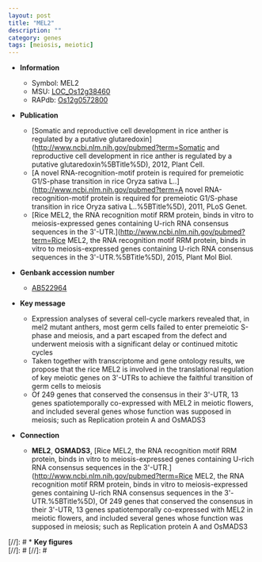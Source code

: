 ```yaml
---
layout: post
title: "MEL2"
description: ""
category: genes
tags: [meiosis, meiotic]
---
```


* **Information**  
    + Symbol: MEL2  
    + MSU: [LOC_Os12g38460](http://rice.plantbiology.msu.edu/cgi-bin/ORF_infopage.cgi?orf=LOC_Os12g38460)  
    + RAPdb: [Os12g0572800](http://rapdb.dna.affrc.go.jp/viewer/gbrowse_details/irgsp1?name=Os12g0572800)  

* **Publication**  
    + [Somatic and reproductive cell development in rice anther is regulated by a putative glutaredoxin](http://www.ncbi.nlm.nih.gov/pubmed?term=Somatic and reproductive cell development in rice anther is regulated by a putative glutaredoxin%5BTitle%5D), 2012, Plant Cell.
    + [A novel RNA-recognition-motif protein is required for premeiotic G1/S-phase transition in rice Oryza sativa L..](http://www.ncbi.nlm.nih.gov/pubmed?term=A novel RNA-recognition-motif protein is required for premeiotic G1/S-phase transition in rice Oryza sativa L..%5BTitle%5D), 2011, PLoS Genet.
    + [Rice MEL2, the RNA recognition motif RRM protein, binds in vitro to meiosis-expressed genes containing U-rich RNA consensus sequences in the 3'-UTR.](http://www.ncbi.nlm.nih.gov/pubmed?term=Rice MEL2, the RNA recognition motif RRM protein, binds in vitro to meiosis-expressed genes containing U-rich RNA consensus sequences in the 3'-UTR.%5BTitle%5D), 2015, Plant Mol Biol.

* **Genbank accession number**  
    + [AB522964](http://www.ncbi.nlm.nih.gov/nuccore/AB522964)

* **Key message**  
    + Expression analyses of several cell-cycle markers revealed that, in mel2 mutant anthers, most germ cells failed to enter premeiotic S-phase and meiosis, and a part escaped from the defect and underwent meiosis with a significant delay or continued mitotic cycles
    + Taken together with transcriptome and gene ontology results, we propose that the rice MEL2 is involved in the translational regulation of key meiotic genes on 3'-UTRs to achieve the faithful transition of germ cells to meiosis
    + Of 249 genes that conserved the consensus in their 3'-UTR, 13 genes spatiotemporally co-expressed with MEL2 in meiotic flowers, and included several genes whose function was supposed in meiosis; such as Replication protein A and OsMADS3

* **Connection**  
    + __MEL2__, __OSMADS3__, [Rice MEL2, the RNA recognition motif RRM protein, binds in vitro to meiosis-expressed genes containing U-rich RNA consensus sequences in the 3'-UTR.](http://www.ncbi.nlm.nih.gov/pubmed?term=Rice MEL2, the RNA recognition motif RRM protein, binds in vitro to meiosis-expressed genes containing U-rich RNA consensus sequences in the 3'-UTR.%5BTitle%5D), Of 249 genes that conserved the consensus in their 3'-UTR, 13 genes spatiotemporally co-expressed with MEL2 in meiotic flowers, and included several genes whose function was supposed in meiosis; such as Replication protein A and OsMADS3

[//]: # * **Key figures**  
[//]: # 
[//]: # 
